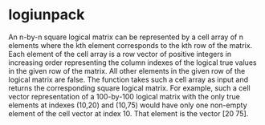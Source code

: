 # logiunpack
An n-by-n square logical matrix can be represented by a cell array of n elements where the kth element corresponds to the kth row of the matrix. Each element of the cell array is a row vector of positive integers in increasing order representing the column indexes of the logical true values in the given row of the matrix. All other elements in the given row of the logical matrix are false. The function takes such a cell array as input and returns the corresponding square logical matrix. For example, such a cell vector representation of a 100-by-100 logical matrix with the only true elements at indexes (10,20) and (10,75) would have only one non-empty element of the cell vector at index 10. That element is the vector [20 75].
